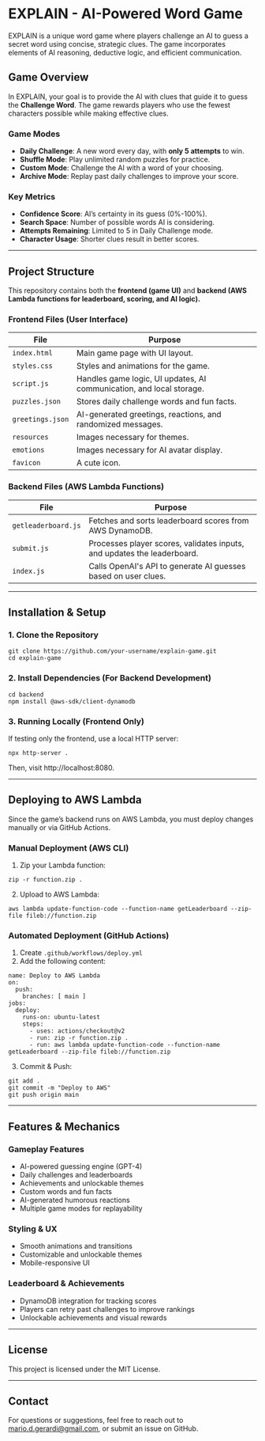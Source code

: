 # EXPLAIN - AI-Powered Word Game

EXPLAIN is a unique word game where players challenge an AI to guess a secret word using concise, strategic clues. The game incorporates elements of AI reasoning, deductive logic, and efficient communication.

## Game Overview

In EXPLAIN, your goal is to provide the AI with clues that guide it to guess the **Challenge Word**. The game rewards players who use the fewest characters possible while making effective clues.

### Game Modes
- **Daily Challenge**: A new word every day, with **only 5 attempts** to win.
- **Shuffle Mode**: Play unlimited random puzzles for practice.
- **Custom Mode**: Challenge the AI with a word of your choosing.
- **Archive Mode**: Replay past daily challenges to improve your score.

### Key Metrics
- **Confidence Score**: AI’s certainty in its guess (0%-100%).
- **Search Space**: Number of possible words AI is considering.
- **Attempts Remaining**: Limited to 5 in Daily Challenge mode.
- **Character Usage**: Shorter clues result in better scores.

---

## Project Structure

This repository contains both the **frontend (game UI)** and **backend (AWS Lambda functions for leaderboard, scoring, and AI logic).**

### Frontend Files (User Interface)

| File | Purpose |
|------|---------|
| `index.html` | Main game page with UI layout. |
| `styles.css` | Styles and animations for the game. |
| `script.js` | Handles game logic, UI updates, AI communication, and local storage. |
| `puzzles.json` | Stores daily challenge words and fun facts. |
| `greetings.json` | AI-generated greetings, reactions, and randomized messages. |
| `resources` | Images necessary for themes. |
| `emotions` | Images necessary for AI avatar display. |
| `favicon` | A cute icon. |

### Backend Files (AWS Lambda Functions)

| File | Purpose |
|------|---------|
| `getleaderboard.js` | Fetches and sorts leaderboard scores from AWS DynamoDB. |
| `submit.js` | Processes player scores, validates inputs, and updates the leaderboard. |
| `index.js` | Calls OpenAI's API to generate AI guesses based on user clues. |

---

## Installation & Setup

### 1. Clone the Repository

```
git clone https://github.com/your-username/explain-game.git
cd explain-game
```

### 2. Install Dependencies (For Backend Development)

```
cd backend
npm install @aws-sdk/client-dynamodb
```

### 3. Running Locally (Frontend Only)

If testing only the frontend, use a local HTTP server:

```
npx http-server .
```

Then, visit http://localhost:8080.

---

## Deploying to AWS Lambda

Since the game’s backend runs on AWS Lambda, you must deploy changes manually or via GitHub Actions.

### Manual Deployment (AWS CLI)

1. Zip your Lambda function:

```
zip -r function.zip .
```

2. Upload to AWS Lambda:

```
aws lambda update-function-code --function-name getLeaderboard --zip-file fileb://function.zip
```

### Automated Deployment (GitHub Actions)

1. Create `.github/workflows/deploy.yml`
2. Add the following content:

```
name: Deploy to AWS Lambda
on:
  push:
    branches: [ main ]
jobs:
  deploy:
    runs-on: ubuntu-latest
    steps:
      - uses: actions/checkout@v2
      - run: zip -r function.zip .
      - run: aws lambda update-function-code --function-name getLeaderboard --zip-file fileb://function.zip
```

3. Commit & Push:

```
git add .
git commit -m "Deploy to AWS"
git push origin main
```

---

## Features & Mechanics

### Gameplay Features
- AI-powered guessing engine (GPT-4)
- Daily challenges and leaderboards
- Achievements and unlockable themes
- Custom words and fun facts
- AI-generated humorous reactions
- Multiple game modes for replayability

### Styling & UX
- Smooth animations and transitions
- Customizable and unlockable themes
- Mobile-responsive UI

### Leaderboard & Achievements
- DynamoDB integration for tracking scores
- Players can retry past challenges to improve rankings
- Unlockable achievements and visual rewards

---

## License

This project is licensed under the MIT License.

---

## Contact

For questions or suggestions, feel free to reach out to mario.d.gerardi@gmail.com, or submit an issue on GitHub.